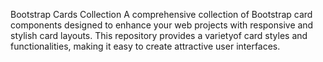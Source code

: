 Bootstrap Cards Collection
A comprehensive collection of Bootstrap card components designed to enhance your web projects with responsive and stylish card layouts. This repository provides a varietyof card
styles and functionalities, making it easy to create attractive user interfaces.
